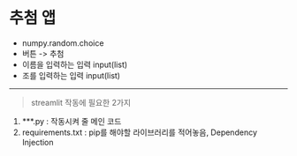 # 추첨 앱
* numpy.random.choice
* 버튼 -> 추첨
* 이름을 입력하는 입력 input(list)
* 조를 입력하는 입력 input(list)
---
> streamlit 작동에 필요한 2가지
1. ***.py : 작동시켜 줄 메인 코드
1. requirements.txt : pip를 해야할 라이브러리를 적어놓음, Dependency Injection